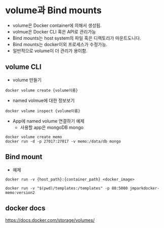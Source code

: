 # volume과 Bind mounts
-  volume은 Docker container에 의해서 생성됨.
-  volmue은 Docker CLI 혹은 API로 관리가능
-  Bind mounts는 host system의 파일 혹은 디렉토리가 마운트도니다. 
-  Bind mounts는 docker이외 프로세스가 수정가능.
-  일반적으로 volume이 더 관리가 용이함.

## volume CLI
- volume 만들기
```Shell
docker volume create {volume이름}
```

- named volmue에 대한 정보보기
```Shell
docker volume inspect {volume이름}
```

- App에 named volume 연결하기 예제
  - 사용할 app은 mongoDB mongo
```Shell
docker volume create memo
docker run -d -p 27017:27017 -v memo:/data/db mongo
```

## Bind mount
- 예제
```Shell
docker run -v {host_path}:{container_path} <docker_image>
```
```Shell
docker run -v "$(pwd)/templates:/templates" -p 80:5000 jmparkdocker-memo:version2
```


## docker docs
https://docs.docker.com/storage/volumes/
